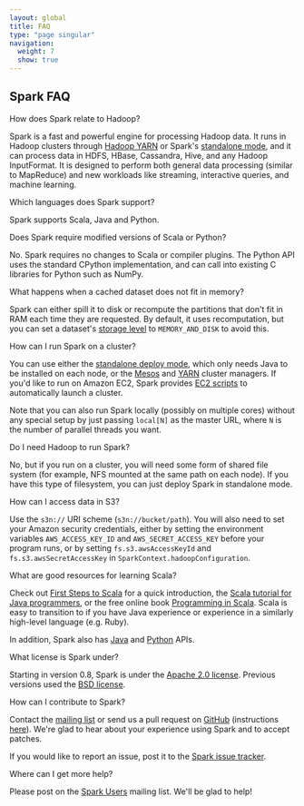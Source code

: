 ```yaml
---
layout: global
title: FAQ
type: "page singular"
navigation:
  weight: 7
  show: true
---
```

<h2>Spark FAQ</h2>

<p class="question">How does Spark relate to Hadoop?</p>
<p class="answer">
Spark is a fast and powerful engine for processing Hadoop data.
It runs in Hadoop clusters through
<a href="http://hadoop.apache.org/docs/current2/hadoop-yarn/hadoop-yarn-site/YARN.html">Hadoop YARN</a> 
or Spark's <a href="{{site.url}}docs/latest/spark-standalone.html">standalone mode</a>, and it can process
data in HDFS, HBase, Cassandra, Hive, and any Hadoop InputFormat.
It is designed to perform both general data processing (similar to MapReduce) and new workloads like
streaming, interactive queries, and machine learning.
</p>

<p class="question">Which languages does Spark support?</p>
<p class="answer">Spark supports Scala, Java and Python.</p>

<p class="question">Does Spark require modified versions of Scala or Python?</p>
<p class="answer">No. Spark requires no changes to Scala or compiler plugins. The Python API uses the standard CPython implementation, and can call into existing C libraries for Python such as NumPy.</p>

<p class="question">What happens when a cached dataset does not fit in memory?</p>
<p class="answer">Spark can either spill it to disk or recompute the partitions that don't fit in RAM each time they are requested. By default, it uses recomputation, but you can set a dataset's <a href="{{site.url}}docs/latest/scala-programming-guide.html#rdd-persistence">storage level</a> to <code>MEMORY_AND_DISK</code> to avoid this.  </p>

<p class="question">How can I run Spark on a cluster?</p>
<p class="answer">You can use either the <a href="{{site.url}}docs/latest/spark-standalone.html">standalone deploy mode</a>, which only needs Java to be installed on each node, or the <a href="{{site.url}}docs/latest/running-on-mesos.html">Mesos</a> and <a href="{{site.url}}docs/latest/running-on-yarn.html">YARN</a> cluster managers. If you'd like to run on Amazon EC2, Spark provides <a href="{{site.url}}docs/latest/ec2-scripts.html}}">EC2 scripts</a> to automatically launch a cluster.</p>

<p>Note that you can also run Spark locally (possibly on multiple cores) without any special setup by just passing <code>local[N]</code> as the master URL, where <code>N</code> is the number of parallel threads you want.</p>

<p class="question">Do I need Hadoop to run Spark?</p>
<p class="answer">No, but if you run on a cluster, you will need some form of shared file system (for example, NFS mounted at the same path on each node). If you have this type of filesystem, you can just deploy Spark in standalone mode.</p>

<p class="question">How can I access data in S3?</p>
<p class="answer">Use the <code>s3n://</code> URI scheme (<code>s3n://bucket/path</code>). You will also need to set your Amazon security credentials, either by setting the environment variables <code>AWS_ACCESS_KEY_ID</code> and <code>AWS_SECRET_ACCESS_KEY</code> before your program runs, or by setting <code>fs.s3.awsAccessKeyId</code> and <code>fs.s3.awsSecretAccessKey</code> in <code>SparkContext.hadoopConfiguration</code>.</p>

<p class="question">What are good resources for learning Scala?</p>
<p class="answer">Check out <a href="http://www.artima.com/scalazine/articles/steps.html">First Steps to Scala</a> for a quick introduction, the <a href="http://www.scala-lang.org/docu/files/ScalaTutorial.pdf">Scala tutorial for Java programmers</a>, or the free online book <a href="http://www.artima.com/pins1ed/">Programming in Scala</a>. Scala is easy to transition to if you have Java experience or experience in a similarly high-level language (e.g. Ruby).</p>


<p>In addition, Spark also has <a href="{{site.url}}docs/latest/java-programming-guide.html">Java</a> and <a href="{{site.url}}docs/latest/python-programming-guide.html">Python</a> APIs.</p>

<p class="question">What license is Spark under?</p>

<p class="answer">Starting in version 0.8, Spark is under the <a href="http://www.apache.org/licenses/LICENSE-2.0.html">Apache 2.0 license</a>. Previous versions used the <a href="https://github.com/mesos/spark/blob/branch-0.7/LICENSE">BSD license</a>.</p>

<p class="question">How can I contribute to Spark?</p>
<p class="answer">Contact the <a href="{{site.url}}community.html">mailing list</a> or send us a pull request on <a href="https://github.com/apache/spark">GitHub</a> (instructions <a href="https://cwiki.apache.org/confluence/display/SPARK/Contributing+to+Spark">here</a>).  We're glad to hear about your experience using Spark and to accept patches.</p>
<p>If you would like to report an issue, post it to the <a href="https://spark-project.atlassian.net/browse/SPARK">Spark issue tracker</a>.</p>

<p class="question">Where can I get more help?</p>
<p class="answer">Please post on the <a href="http://apache-spark-user-list.1001560.n3.nabble.com">Spark Users</a> mailing list.  We'll be glad to help!</p>
